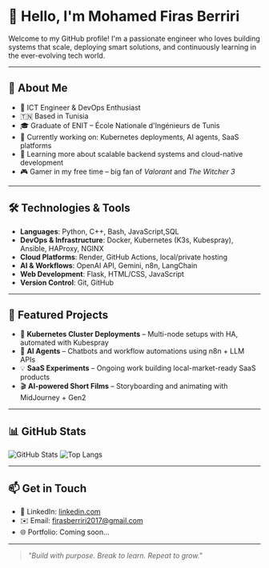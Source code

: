 # 👋 Hello, I'm Mohamed Firas Berriri

Welcome to my GitHub profile! I'm a passionate engineer who loves building systems that scale, deploying smart solutions, and continuously learning in the ever-evolving tech world.

---

## 🚀 About Me

- 🧠 ICT Engineer & DevOps Enthusiast  
- 🇹🇳 Based in Tunisia  
- 🎓 Graduate of ENIT – École Nationale d'Ingénieurs de Tunis  
- 🔭 Currently working on: Kubernetes deployments, AI agents, SaaS platforms  
- 🌱 Learning more about scalable backend systems and cloud-native development  
- 🎮 Gamer in my free time – big fan of *Valorant* and *The Witcher 3*

---

## 🛠️ Technologies & Tools

- **Languages**: Python, C++, Bash, JavaScript,SQL 
- **DevOps & Infrastructure**: Docker, Kubernetes (K3s, Kubespray), Ansible, HAProxy, NGINX  
- **Cloud Platforms**: Render, GitHub Actions, local/private hosting  
- **AI & Workflows**: OpenAI API, Gemini, n8n, LangChain  
- **Web Development**: Flask, HTML/CSS, JavaScript
- **Version Control**: Git, GitHub

---

## 📌 Featured Projects

- 🔧 **Kubernetes Cluster Deployments** – Multi-node setups with HA, automated with Kubespray  
- 🤖 **AI Agents** – Chatbots and workflow automations using n8n + LLM APIs  
- 💡 **SaaS Experiments** – Ongoing work building local-market-ready SaaS products  
- 🎬 **AI-powered Short Films** – Storyboarding and animating with MidJourney + Gen2

---

## 📊 GitHub Stats

![GitHub Stats](https://github-readme-stats.vercel.app/api?username=Firas-eng-Hub&show_icons=true&theme=tokyonight)
![Top Langs](https://github-readme-stats.vercel.app/api/top-langs/?username=Firas-eng-Hub&layout=compact&theme=tokyonight)

---

## 📫 Get in Touch

- 💼 LinkedIn: [linkedin.com](https://www.linkedin.com/in/mohamed-firas-berriri-287b06337/)
- ✉️ Email: firasberriri2017@gmail.com 
- 🌐 Portfolio: Coming soon...

---

> *"Build with purpose. Break to learn. Repeat to grow."*

